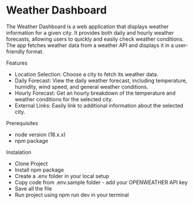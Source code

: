 # Weather Dashboard

The Weather Dashboard is a web application that displays weather information for a given city. It provides both daily and hourly weather forecasts, allowing users to quickly and easily check weather conditions. The app fetches weather data from a weather API and displays it in a user-friendly format.

Features

- Location Selection: Choose a city to fetch its weather data.
- Daily Forecast: View the daily weather forecast, including temperature, humidity, wind speed, and general weather conditions.
- Hourly Forecast: Get an hourly breakdown of the temperature and weather conditions for the selected city.
- External Links: Easily link to additional information about the selected city.

Prerequisites

- node version (18.x.x)
- npm package

Instalation

- Clone Project
- Install npm package
- Create a .env folder in your local setup
- Copy code from .env.sample folder - add your OPENWEATHER API key
- Save all the file
- Run project using npm run dev in your terminal
